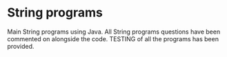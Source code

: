 # String programs
Main String programs using Java. All String programs questions have been commented on alongside the code. TESTING of all the programs has been provided.
